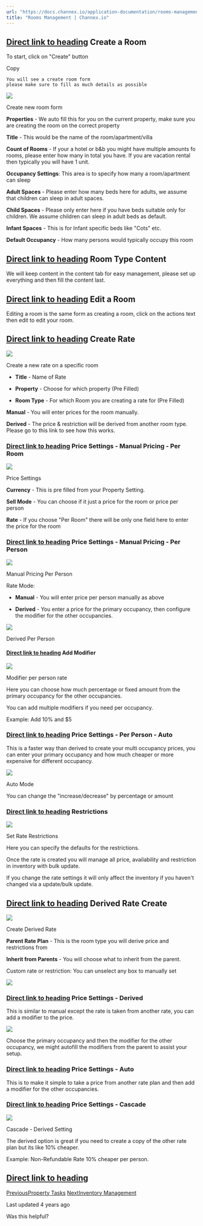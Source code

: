 ```yaml
---
url: "https://docs.channex.io/application-documentation/rooms-management"
title: "Rooms Management | Channex.io"
---
```


## [Direct link to heading](https://docs.channex.io/application-documentation/rooms-management\#create-a-room)    Create a Room

To start, click on "Create" button

Copy

```inline-grid min-w-full grid-cols-[auto_1fr] [count-reset:line] print:whitespace-pre-wrap
You will see a create room form
please make sure to fill as much details as possible
```

![](https://docs.channex.io/~gitbook/image?url=https%3A%2F%2F2514252617-files.gitbook.io%2F%7E%2Ffiles%2Fv0%2Fb%2Fgitbook-legacy-files%2Fo%2Fassets%252F-LWLG7_BCMgWd3mn6DYg%252F-LgSHphsNxNQ0qpffWn9%252F-LgSJM-GxZ0OTcNWxtF4%252FScreenshot%25202019-06-03%2520at%252014.29.44.png%3Falt%3Dmedia%26token%3Df9e5ed80-dcf0-409e-a419-9d1747d124d3&width=768&dpr=4&quality=100&sign=cefc05b4&sv=2)

Create new room form

**Properties** \- We auto fill this for you on the current property, make sure you are creating the room on the correct property

**Title** \- This would be the name of the room/apartment/villa

**Count of Rooms** \- If your a hotel or b&b you might have multiple amounts fo rooms, please enter how many in total you have. If you are vacation rental then typically you will have 1 unit.

**Occupancy Settings**: This area is to specify how many a room/apartment can sleep

**Adult Spaces** \- Please enter how many beds here for adults, we assume that children can sleep in adult spaces.

**Child Spaces** \- Please only enter here if you have beds suitable only for children. We assume children can sleep in adult beds as default.

**Infant Spaces** \- This is for Infant specific beds like "Cots" etc.

**Default Occupancy** \- How many persons would typically occupy this room

## [Direct link to heading](https://docs.channex.io/application-documentation/rooms-management\#room-type-content)    Room Type Content

We will keep content in the content tab for easy management, please set up everything and then fill the content last.

## [Direct link to heading](https://docs.channex.io/application-documentation/rooms-management\#edit-a-room)    Edit a Room

Editing a room is the same form as creating a room, click on the actions text then edit to edit your room.

## [Direct link to heading](https://docs.channex.io/application-documentation/rooms-management\#create-rate)    Create Rate

![](https://docs.channex.io/~gitbook/image?url=https%3A%2F%2F2514252617-files.gitbook.io%2F%7E%2Ffiles%2Fv0%2Fb%2Fgitbook-legacy-files%2Fo%2Fassets%252F-LWLG7_BCMgWd3mn6DYg%252F-LgSHphsNxNQ0qpffWn9%252F-LgSMOf695HRu94ewLyp%252FScreenshot%25202019-06-03%2520at%252014.43.06.png%3Falt%3Dmedia%26token%3D4458d737-0fa8-432b-8d89-804ff9adb769&width=768&dpr=4&quality=100&sign=ac330e1e&sv=2)

Create a new rate on a specific room

- **Title** \- Name of Rate

- **Property** \- Choose for which property (Pre Filled)

- **Room Type** \- For which Room you are creating a rate for (Pre Filled)


**Manual** \- You will enter prices for the room manually.

**Derived** \- The price & restriction will be derived from another room type. Please go to this link to see how this works.

### [Direct link to heading](https://docs.channex.io/application-documentation/rooms-management\#price-settings-manual-pricing-per-room)    Price Settings - Manual Pricing - Per Room

![](https://docs.channex.io/~gitbook/image?url=https%3A%2F%2F2514252617-files.gitbook.io%2F%7E%2Ffiles%2Fv0%2Fb%2Fgitbook-legacy-files%2Fo%2Fassets%252F-LWLG7_BCMgWd3mn6DYg%252F-LgSHphsNxNQ0qpffWn9%252F-LgSOZ-69gg4M85pz6c-%252FScreenshot%25202019-06-03%2520at%252014.49.20.png%3Falt%3Dmedia%26token%3Dffb88d49-ffe0-493b-8129-72f297dc830d&width=768&dpr=4&quality=100&sign=7acc7c82&sv=2)

Price Settings

**Currency** \- This is pre filled from your Property Setting.

**Sell Mode** \- You can choose if it just a price for the room or price per person

**Rate** \- If you choose "Per Room" there will be only one field here to enter the price for the room

### [Direct link to heading](https://docs.channex.io/application-documentation/rooms-management\#price-settings-manual-pricing-per-person)    Price Settings - Manual Pricing - Per Person

![](https://docs.channex.io/~gitbook/image?url=https%3A%2F%2F2514252617-files.gitbook.io%2F%7E%2Ffiles%2Fv0%2Fb%2Fgitbook-legacy-files%2Fo%2Fassets%252F-LWLG7_BCMgWd3mn6DYg%252F-LgSHphsNxNQ0qpffWn9%252F-LgSQ89wKxOnNJnyFKxf%252FScreenshot%25202019-06-03%2520at%252014.59.26.png%3Falt%3Dmedia%26token%3D226509ef-1250-46fc-9c9c-a712087b81dd&width=768&dpr=4&quality=100&sign=770875b5&sv=2)

Manual Pricing Per Person

Rate Mode:

- **Manual** \- You will enter price per person manually as above

- **Derived** \- You enter a price for the primary occupancy, then configure the modifier for the other occupancies.


![](https://docs.channex.io/~gitbook/image?url=https%3A%2F%2F2514252617-files.gitbook.io%2F%7E%2Ffiles%2Fv0%2Fb%2Fgitbook-legacy-files%2Fo%2Fassets%252F-LWLG7_BCMgWd3mn6DYg%252F-LgSHphsNxNQ0qpffWn9%252F-LgSQZ444I1oinKA2Rss%252FScreenshot%25202019-06-03%2520at%252015.01.15.png%3Falt%3Dmedia%26token%3D15653ba3-cff8-43dc-bd0e-3090758e03e0&width=768&dpr=4&quality=100&sign=f0ed3723&sv=2)

Derived Per Person

#### [Direct link to heading](https://docs.channex.io/application-documentation/rooms-management\#add-modifier)    Add Modifier

![](https://docs.channex.io/~gitbook/image?url=https%3A%2F%2F2514252617-files.gitbook.io%2F%7E%2Ffiles%2Fv0%2Fb%2Fgitbook-legacy-files%2Fo%2Fassets%252F-LWLG7_BCMgWd3mn6DYg%252F-LgSHphsNxNQ0qpffWn9%252F-LgSR1LdbtjAOzWX9O_8%252FScreenshot%25202019-06-03%2520at%252015.03.21.png%3Falt%3Dmedia%26token%3Df45cb955-fb04-4d18-8a91-a48d70e61fe7&width=768&dpr=4&quality=100&sign=ca45d058&sv=2)

Modifier per person rate

Here you can choose how much percentage or fixed amount from the primary occupancy for the other occupancies.

You can add multiple modifiers if you need per occupancy.

Example: Add 10% and $5

### [Direct link to heading](https://docs.channex.io/application-documentation/rooms-management\#price-settings-per-person-auto)    Price Settings - Per Person - Auto

This is a faster way than derived to create your multi occupancy prices, you can enter your primary occupancy and how much cheaper or more expensive for different occupancy.

![](https://docs.channex.io/~gitbook/image?url=https%3A%2F%2F2514252617-files.gitbook.io%2F%7E%2Ffiles%2Fv0%2Fb%2Fgitbook-legacy-files%2Fo%2Fassets%252F-LWLG7_BCMgWd3mn6DYg%252F-LgSHphsNxNQ0qpffWn9%252F-LgSRtn5xBei_Dv8lKZU%252FScreenshot%25202019-06-03%2520at%252015.05.43.png%3Falt%3Dmedia%26token%3D8ef925c5-9ad4-484e-8090-8ea5f2ce0c5c&width=768&dpr=4&quality=100&sign=bc2e7c5f&sv=2)

Auto Mode

You can change the "increase/decrease" by percentage or amount

### [Direct link to heading](https://docs.channex.io/application-documentation/rooms-management\#restrictions)    Restrictions

![](https://docs.channex.io/~gitbook/image?url=https%3A%2F%2F2514252617-files.gitbook.io%2F%7E%2Ffiles%2Fv0%2Fb%2Fgitbook-legacy-files%2Fo%2Fassets%252F-LWLG7_BCMgWd3mn6DYg%252F-LgSHphsNxNQ0qpffWn9%252F-LgSSHngIOVFF4G17AuT%252FScreenshot%25202019-06-03%2520at%252015.08.27.png%3Falt%3Dmedia%26token%3D897676b4-2fec-4dbc-8a72-de5cca55c2af&width=768&dpr=4&quality=100&sign=75ecdb5f&sv=2)

Set Rate Restrictions

Here you can specify the defaults for the restrictions.

Once the rate is created you will manage all price, availability and restriction in inventory with bulk update.

If you change the rate settings it will only affect the inventory if you haven't changed via a update/bulk update.

## [Direct link to heading](https://docs.channex.io/application-documentation/rooms-management\#derived-rate-create)    Derived Rate Create

![](https://docs.channex.io/~gitbook/image?url=https%3A%2F%2F2514252617-files.gitbook.io%2F%7E%2Ffiles%2Fv0%2Fb%2Fgitbook-legacy-files%2Fo%2Fassets%252F-LWLG7_BCMgWd3mn6DYg%252F-LgSHphsNxNQ0qpffWn9%252F-LgSUmAkqLDVV9iqnXbc%252FScreenshot%25202019-06-03%2520at%252015.17.59.png%3Falt%3Dmedia%26token%3D012e7993-8af3-4cb6-bb86-90b6dc2e99ce&width=768&dpr=4&quality=100&sign=16741cd&sv=2)

Create Derived Rate

**Parent Rate Plan** \- This is the room type you will derive price and restrictions from

**Inherit from Parents** \- You will choose what to inherit from the parent.

Custom rate or restriction: You can unselect any box to manually set

![](https://docs.channex.io/~gitbook/image?url=https%3A%2F%2F2514252617-files.gitbook.io%2F%7E%2Ffiles%2Fv0%2Fb%2Fgitbook-legacy-files%2Fo%2Fassets%252F-LWLG7_BCMgWd3mn6DYg%252F-LgSHphsNxNQ0qpffWn9%252F-LgSVLOVYW0ZSDuHlvMK%252FScreenshot%25202019-06-03%2520at%252015.22.10.png%3Falt%3Dmedia%26token%3Dd50743c4-131e-41d9-914c-6de9f4a817c3&width=768&dpr=4&quality=100&sign=45707174&sv=2)

### [Direct link to heading](https://docs.channex.io/application-documentation/rooms-management\#price-settings-derived)    Price Settings - Derived

This is similar to manual except the rate is taken from another rate, you can add a modifier to the price.

![](https://docs.channex.io/~gitbook/image?url=https%3A%2F%2F2514252617-files.gitbook.io%2F%7E%2Ffiles%2Fv0%2Fb%2Fgitbook-legacy-files%2Fo%2Fassets%252F-LWLG7_BCMgWd3mn6DYg%252F-LgSHphsNxNQ0qpffWn9%252F-LgSWBHBrIuei_2I6SVF%252FScreenshot%25202019-06-03%2520at%252015.25.52.png%3Falt%3Dmedia%26token%3D648577a2-c941-4fbe-a4d6-b90f39dd9df0&width=768&dpr=4&quality=100&sign=4cdb3d19&sv=2)

Choose the primary occupancy and then the modifier for the other occupancy, we might autofill the modifiers from the parent to assist your setup.

### [Direct link to heading](https://docs.channex.io/application-documentation/rooms-management\#price-settings-auto)    Price Settings - Auto

This is to make it simple to take a price from another rate plan and then add a modifier for the other occupancies.

### [Direct link to heading](https://docs.channex.io/application-documentation/rooms-management\#price-settings-cascade)    Price Settings - Cascade

![](https://docs.channex.io/~gitbook/image?url=https%3A%2F%2F2514252617-files.gitbook.io%2F%7E%2Ffiles%2Fv0%2Fb%2Fgitbook-legacy-files%2Fo%2Fassets%252F-LWLG7_BCMgWd3mn6DYg%252F-LgSHphsNxNQ0qpffWn9%252F-LgSWtcD4Y8OxLR_Ggc9%252FScreenshot%25202019-06-03%2520at%252015.28.55.png%3Falt%3Dmedia%26token%3Dd6fa90ea-b967-405a-aec7-960dca8a464c&width=768&dpr=4&quality=100&sign=c5019b90&sv=2)

Cascade - Derived Setting

The derived option is great if you need to create a copy of the other rate plan but its like 10% cheaper.

Example: Non-Refundable Rate 10% cheaper per person.

## [Direct link to heading](https://docs.channex.io/application-documentation/rooms-management\#undefined)

[PreviousProperty Tasks](https://docs.channex.io/application-documentation/property-tasks) [NextInventory Management](https://docs.channex.io/application-documentation/inventory-management)

Last updated 4 years ago

Was this helpful?